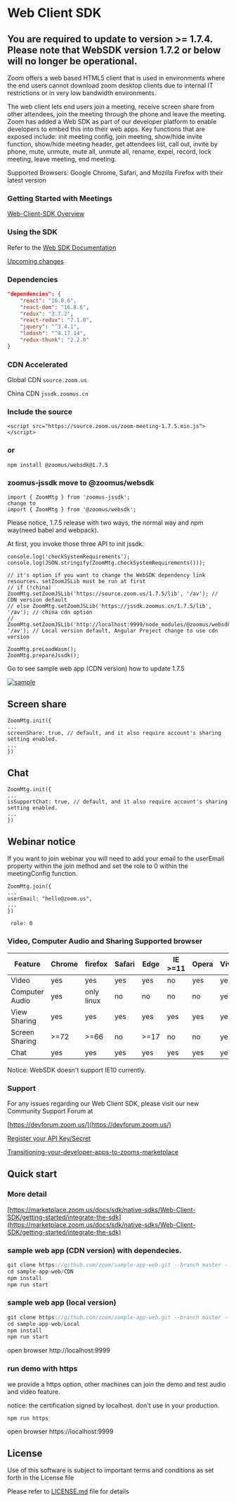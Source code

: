 # Web Client SDK
## You are required to update to version >= 1.7.4. Please note that WebSDK version 1.7.2 or below will no longer be operational.

Zoom offers a web based HTML5 client that is used in environments where the end users cannot download zoom desktop clients due to internal IT restrictions or in very low bandwidth environments.

The web client lets end users join a meeting, receive screen share from other attendees, join the meeting through the phone and leave the meeting. Zoom has added a Web SDK as part of our developer platform to enable developers to embed this into their web apps. Key functions that are exposed include: init meeting config, join meeting, show/hide invite function, show/hide meeting header, get attendees list, call out, invite by phone, mute, unmute, mute all, unmute all, rename, expel, record, lock meeting, leave meeting, end meeting.

Supported Browsers: Google Chrome, Safari, and Mozilla Firefox with their latest version

### Getting Started with Meetings
[Web-Client-SDK Overview](https://marketplace.zoom.us/docs/sdk/native-sdks/Web-Client-SDK/overview)

### Using the SDK

Refer to the [Web SDK Documentation](https://marketplace.zoom.us/docs/sdk/native-sdks/Web-Client-SDK/api-reference)

[Upcoming changes](https://marketplace.zoom.us/docs/guides/getting-started/stay-up-to-date/upcoming-changes/web-sdk)

### Dependencies

```package.json
"dependencies": {
	"react": "16.8.6",
	"react-dom": "16.8.6",
	"redux": "3.7.2",
	"react-redux": "7.1.0",
	"jquery": "^3.4.1",
	"lodash": "^4.17.14",
	"redux-thunk": "2.2.0"
}
```
### CDN Accelerated

Global CDN ```source.zoom.us```

China CDN ```jssdk.zoomus.cn```

### Include the source

```
<script src="https://source.zoom.us/zoom-meeting-1.7.5.min.js"></script>
```
### or

```
npm install @zoomus/websdk@1.7.5
```
### zoomus-jssdk move to @zoomus/websdk
```
import { ZoomMtg } from 'zoomus-jssdk';
change to
import { ZoomMtg } from '@zoomus/websdk';
```
Please notice, 1.7.5 release with two ways, the normal way and npm way(need babel and webpack).

At first, you invoke those three API to init jssdk.
```
console.log('checkSystemRequirements');
console.log(JSON.stringify(ZoomMtg.checkSystemRequirements()));

// it's option if you want to change the WebSDK dependency link resources. setZoomJSLib must be run at first
// if (!china) ZoomMtg.setZoomJSLib('https://source.zoom.us/1.7.5/lib', '/av'); // CDN version default
// else ZoomMtg.setZoomJSLib('https://jssdk.zoomus.cn/1.7.5/lib', '/av'); // china cdn option
// ZoomMtg.setZoomJSLib('http://localhost:9999/node_modules/@zoomus/websdk/dist/lib', '/av'); // Local version default, Angular Project change to use cdn version

ZoomMtg.preLoadWasm();
ZoomMtg.prepareJssdk();
```
Go to see sample web app (CDN version) how to update 1.7.5


[![sample](https://zoom.github.io/sample-app-web/img/participent-joined-meeting.png)]()

## Screen share
```
ZoomMtg.init({
...
screenShare: true, // default, and it also require account's sharing setting enabled.
...    
})
```

## Chat
```
ZoomMtg.init({
...
isSupportChat: true, // default, and it also require account's sharing setting enabled.
...    
})
```

## Webinar notice
If you want to join webinar you will need to add your email to the userEmail property within the join method and set the role to 0 within the meetingConfig function.

```
ZoomMtg.join({
...
userEmail: "hello@zoom.us",
...    
})
 ```
 ```
  role: 0
 ```


### Video, Computer Audio and Sharing Supported browser
Feature | Chrome | firefox | Safari | Edge | IE >=11 | Opera | Vivaldi | Edge(Chromium)
------------ | ------------- | ------------ | ------------- | ------------ |  ------------- | ------------ | ------------ | ------------
Video | yes| yes | yes | yes | no | yes | yes | yes
Computer Audio | yes | only linux | no | no | no | no | yes | yes
View Sharing | yes | yes | yes | yes | yes| yes | yes | yes
Screen Sharing | >=72 | >=66 | no | >=17 | no | no | yes | yes
Chat | yes | yes | yes | yes | yes | yes | yes | yes | yes

Notice: WebSDK doesn't support IE10 currently.

### Support
For any issues regarding our Web Client SDK, please visit our new Community Support Forum at

[https://devforum.zoom.us/](https://devforum.zoom.us/)

[Register your API Key/Secret](https://marketplace.zoom.us/docs/sdk/native-sdks/Web-Client-SDK/getting-started/prerequisites)

[Transitioning-your-developer-apps-to-zooms-marketplace](https://medium.com/zoom-developer-blog/transitioning-your-developer-apps-to-zooms-marketplace-6a8de3386716)


## Quick start
### More detail
[https://marketplace.zoom.us/docs/sdk/native-sdks/Web-Client-SDK/getting-started/integrate-the-sdk](https://marketplace.zoom.us/docs/sdk/native-sdks/Web-Client-SDK/getting-started/integrate-the-sdk)

###  sample web app (CDN version) with dependecies.

```javascript
git clone https://github.com/zoom/sample-app-web.git --branch master --depth 1
cd sample-app-web/CDN
npm install
npm run start
```

### sample web app (local version)
```javascript
git clone https://github.com/zoom/sample-app-web.git --branch master --depth 1
cd sample-app-web/Local
npm install
npm run start
```

open browser http://localhost:9999

### run demo with https
we provide a https option, other machines can join the demo and test audio and video feature.

notice: the certification signed by localhost. don't use in your production.

```
npm run https
```
open browser https://localhost:9999

## License

Use of this software is subject to important terms and conditions as set forth in the License file

Please refer to [LICENSE.md](LICENSE.md) file for details
